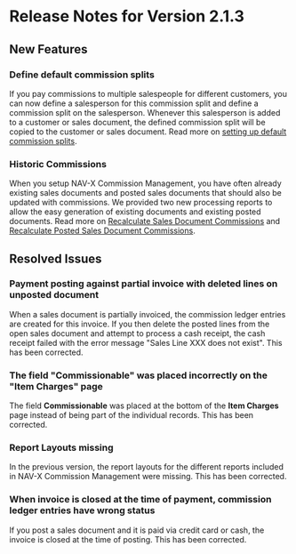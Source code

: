 # Release Notes for Version 2.1.3

## New Features

### Define default commission splits

If you pay commissions to multiple salespeople for different customers, you can now define a salesperson for this commission split and define a commission split on the salesperson. Whenever this salesperson is added to a customer or sales document, the defined commission split will be copied to the customer or sales document. Read more on [setting up default commission splits](../how-to-setup-default-commission-splits.md).

### Historic Commissions

When you setup NAV-X Commission Management, you have often already existing sales documents and posted sales documents that should also be updated with commissions. We provided two new processing reports to allow the easy generation of existing documents and existing posted documents. Read more on [Recalculate Sales Document Commissions](../report-recalculate-sales-document-commissions.md) and [Recalculate Posted Sales Document Commissions](../report-recalculate-posted-sales-document-commissions.md).

## Resolved Issues

### Payment posting against partial invoice with deleted lines on unposted document

When a sales document is partially invoiced, the commission ledger entries are created for this invoice. If you then delete the posted lines from the open sales document and attempt to process a cash receipt, the cash receipt failed with the error message "Sales Line XXX does not exist". This has been corrected.

### The field "Commissionable" was placed incorrectly on the "Item Charges" page

The field **Commissionable** was placed at the bottom of the **Item Charges** page instead of being part of the individual records. This has been corrected.

### Report Layouts missing

In the previous version, the report layouts for the different reports included in NAV-X Commission Management were missing. This has been corrected.

### When invoice is closed at the time of payment, commission ledger entries have wrong status

If you post a sales document and it is paid via credit card or cash, the invoice is closed at the time of posting. This has been corrected.
